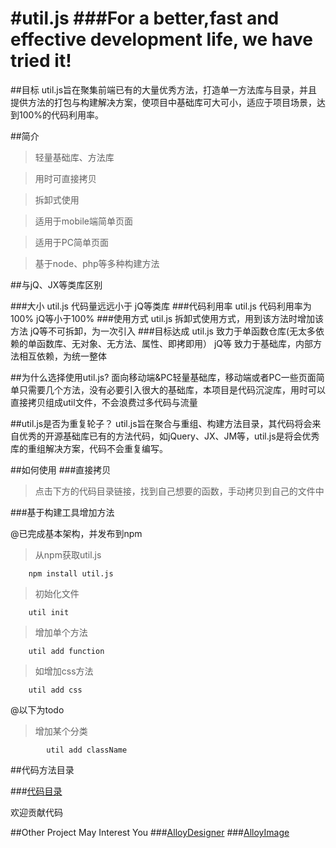 #util.js
###For a better,fast and effective development life, we have tried it!
======

##目标
util.js旨在聚集前端已有的大量优秀方法，打造单一方法库与目录，并且提供方法的打包与构建解决方案，使项目中基础库可大可小，适应于项目场景，达到100%的代码利用率。

##简介
>轻量基础库、方法库

>用时可直接拷贝

>拆卸式使用

>适用于mobile端简单页面

>适用于PC简单页面

>基于node、php等多种构建方法

##与jQ、JX等类库区别

###大小
util.js 代码量远远小于 jQ等类库
###代码利用率
util.js 代码利用率为100%  jQ等小于100%
###使用方式
util.js 拆卸式使用方式，用到该方法时增加该方法
jQ等不可拆卸，为一次引入
###目标达成
util.js 致力于单函数仓库(无太多依赖的单函数库、无对象、无方法、属性、即拷即用）
jQ等  致力于基础库，内部方法相互依赖，为统一整体


##为什么选择使用util.js?
面向移动端&PC轻量基础库，移动端或者PC一些页面简单只需要几个方法，没有必要引入很大的基础库，本项目是代码沉淀库，用时可以直接拷贝组成util文件，不会浪费过多代码与流量<br />

##util.js是否为重复轮子？
util.js旨在聚合与重组、构建方法目录，其代码将会来自优秀的开源基础库已有的方法代码，如jQuery、JX、JM等，util.js是将会优秀库的重组解决方案，代码不会重复编写。

##如何使用
###直接拷贝
>点击下方的代码目录链接，找到自己想要的函数，手动拷贝到自己的文件中

###基于构建工具增加方法 

@已完成基本架构，并发布到npm
>从npm获取util.js
```shell
    npm install util.js
```
>初始化文件
```shell
    util init
```
>增加单个方法
```shell
    util add function
```
>如增加css方法
```shell
    util add css
```

@以下为todo
>增加某个分类
```shell
        util add className
```

##代码方法目录

###[代码目录](./index/all.md)

欢迎贡献代码

##Other Project May Interest You
###[AlloyDesigner](http://alloyteam.github.io/AlloyDesigner/)
###[AlloyImage](http://alloyteam.github.io/AlloyImage/)
